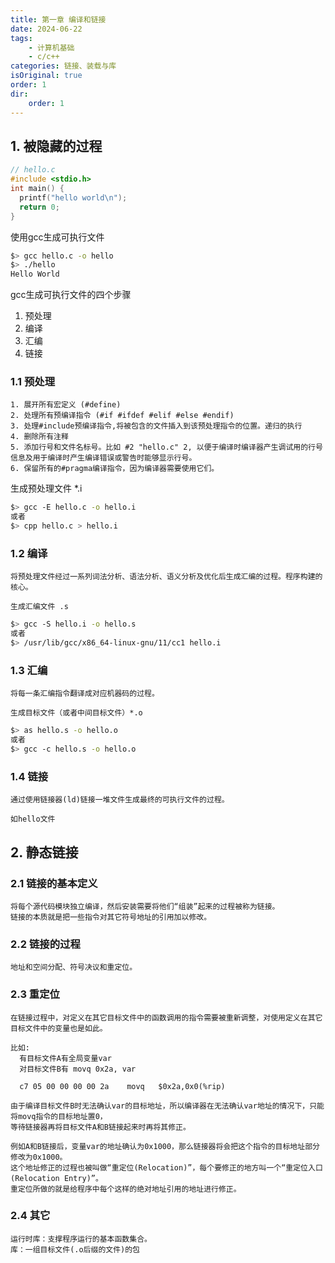 ```yaml
---
title: 第一章 编译和链接
date: 2024-06-22
tags:
    - 计算机基础
    - c/c++
categories: 链接、装载与库
isOriginal: true
order: 1
dir:
    order: 1
---
```

## 1. 被隐藏的过程
```c
// hello.c
#include <stdio.h>
int main() {
  printf("hello world\n");
  return 0;
}
```
使用gcc生成可执行文件
```bash
$> gcc hello.c -o hello
$> ./hello
Hello World
```
gcc生成可执行文件的四个步骤
1. 预处理
2. 编译
3. 汇编
4. 链接
### 1.1 预处理
```
1. 展开所有宏定义 (#define)
2. 处理所有预编译指令 (#if #ifdef #elif #else #endif)
3. 处理#include预编译指令,将被包含的文件插入到该预处理指令的位置。递归的执行
4. 删除所有注释
5. 添加行号和文件名标号。比如 #2 "hello.c" 2, 以便于编译时编译器产生调试用的行号信息及用于编译时产生编译错误或警告时能够显示行号。
6. 保留所有的#pragma编译指令，因为编译器需要使用它们。
```
生成预处理文件 *.i
```bash
$> gcc -E hello.c -o hello.i
或者
$> cpp hello.c > hello.i
```
### 1.2 编译
```
将预处理文件经过一系列词法分析、语法分析、语义分析及优化后生成汇编的过程。程序构建的核心。

生成汇编文件 .s
```
```bash
$> gcc -S hello.i -o hello.s
或者
$> /usr/lib/gcc/x86_64-linux-gnu/11/cc1 hello.i
```
### 1.3 汇编
```
将每一条汇编指令翻译成对应机器码的过程。

生成目标文件（或者中间目标文件）*.o
```
```bash
$> as hello.s -o hello.o
或者
$> gcc -c hello.s -o hello.o
```
### 1.4 链接 
```
通过使用链接器(ld)链接一堆文件生成最终的可执行文件的过程。

如hello文件
```
## 2. 静态链接
### 2.1 链接的基本定义
```
将每个源代码模块独立编译，然后安装需要将他们“组装”起来的过程被称为链接。
链接的本质就是把一些指令对其它符号地址的引用加以修改。
```
### 2.2 链接的过程
```
地址和空间分配、符号决议和重定位。
```
### 2.3 重定位
```
在链接过程中，对定义在其它目标文件中的函数调用的指令需要被重新调整，对使用定义在其它目标文件中的变量也是如此。

比如:
  有目标文件A有全局变量var
  对目标文件B有 movq 0x2a, var

  c7 05 00 00 00 00 2a    movq   $0x2a,0x0(%rip)

由于编译目标文件B时无法确认var的目标地址，所以编译器在无法确认var地址的情况下，只能将movq指令的目标地址置0，
等待链接器再将目标文件A和B链接起来时再将其修正。

例如A和B链接后，变量var的地址确认为0x1000，那么链接器将会把这个指令的目标地址部分修改为0x1000。
这个地址修正的过程也被叫做“重定位(Relocation)”，每个要修正的地方叫一个“重定位入口(Relocation Entry)”。
重定位所做的就是给程序中每个这样的绝对地址引用的地址进行修正。
```
### 2.4 其它
```
运行时库：支撑程序运行的基本函数集合。
库：一组目标文件(.o后缀的文件)的包
```